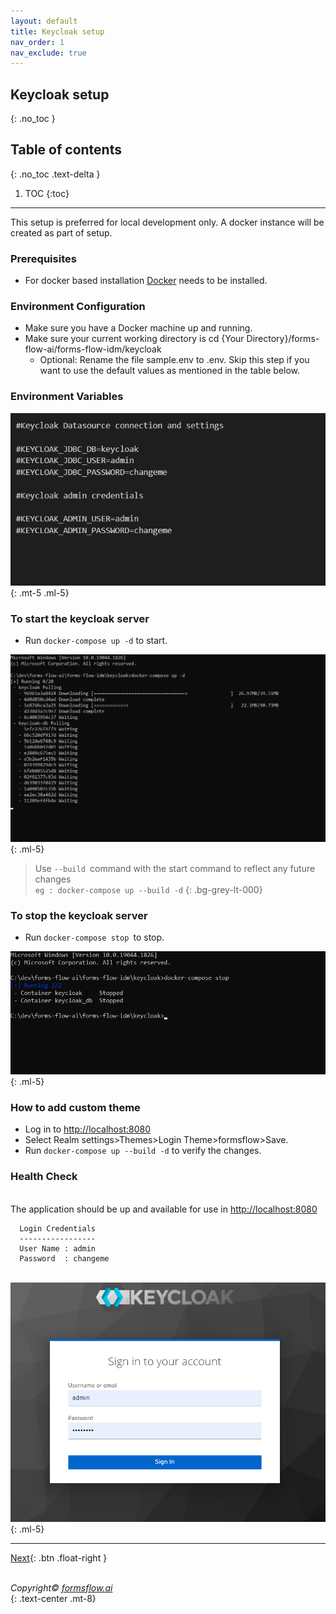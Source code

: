```yaml
---
layout: default
title: Keycloak setup
nav_order: 1
nav_exclude: true
---
```

## Keycloak setup 
{: .no_toc }

## Table of contents
{: .no_toc .text-delta }

1. TOC
{:toc}
--- 

This setup is preferred for local development only. A docker instance will be created as part of setup.  

### Prerequisites  
- For docker based installation [Docker](https://www.docker.com/) needs to be installed.  

### Environment Configuration  

- Make sure you have a Docker machine up and running.
- Make sure your current working directory is cd {Your Directory}/forms-flow-ai/forms-flow-idm/keycloak
  * Optional: Rename the file sample.env to .env. Skip this step if you want to use the default values as mentioned in the table below.  

### Environment Variables    


 ![keycloak 1](../../../assets/setup/keycloak1.png) 
 {: .mt-5 .ml-5} 

### To start the keycloak server  

 - Run `docker-compose up -d` to start.  

 ![keycloak 2](../../../assets/setup/keycloak2.png)
 {: .ml-5}  

 >  Use `--build `command with the start command to reflect any future changes  
 > `eg : docker-compose up --build -d`
 {: .bg-grey-lt-000}   


### To stop the keycloak server  

- Run `docker-compose stop `to stop.  

 ![keycloak 3](../../../assets/setup/keycloak3.png)
 {: .ml-5}    

### How to add custom theme  

- Log in to [http://localhost:8080](http://localhost:8080/)
- Select Realm settings>Themes>Login Theme>formsflow>Save.
- Run `docker-compose up --build -d` to verify the changes.  

### Health Check    

\
 The application should be up and available for use in [http://localhost:8080](http://localhost:8080/)  

 
      Login Credentials
      -----------------
      User Name : admin
      Password  : changeme

 
\
  ![keycloak 4](../../../assets/setup/keycloak4.png)
  {: .ml-5}    
 

---

[Next](/forms-flow-installation-doc/Pages/Docker_Based/SetUp/forms.html){: .btn .float-right }     
<br>

  *Copyright© [formsflow.ai](https://formsflow.ai/)*   
  {: .text-center .mt-8}